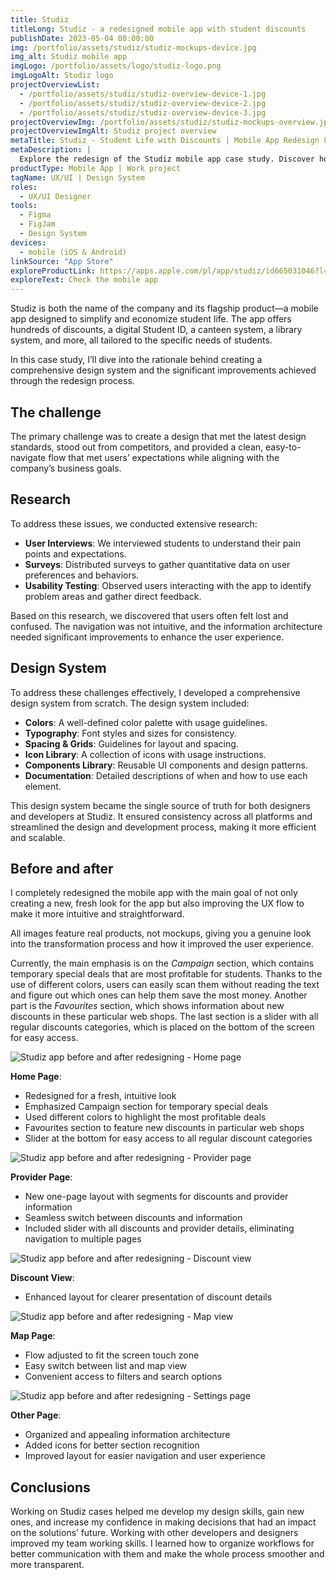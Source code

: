 ```yaml
---
title: Studiz
titleLong: Studiz - a redesigned mobile app with student discounts
publishDate: 2023-05-04 00:00:00
img: /portfolio/assets/studiz/studiz-mockups-device.jpg
img_alt: Studiz mobile app
imgLogo: /portfolio/assets/logo/studiz-logo.png
imgLogoAlt: Studiz logo
projectOverviewList:
  - /portfolio/assets/studiz/studiz-overview-device-1.jpg
  - /portfolio/assets/studiz/studiz-overview-device-2.jpg
  - /portfolio/assets/studiz/studiz-overview-device-3.jpg
projectOverviewImg: /portfolio/assets/studiz/studiz-mockups-overview.jpg
projectOverviewImgAlt: Studiz project overview
metaTitle: Studiz - Student Life with Discounts | Mobile App Redesign Case Study
metaDescription: |
  Explore the redesign of the Studiz mobile app case study. Discover how I enhanced the user experience, created a design system, and improved the flow for students. Gain insights into the development process and design decisions for a smarter and more rewarding student experience.
productType: Mobile App | Work project
tagName: UX/UI | Design System
roles:
  - UX/UI Designer
tools:
  - Figma
  - FigJam
  - Design System
devices:
  - mobile (iOS & Android)
linkSource: "App Store"
exploreProductLink: https://apps.apple.com/pl/app/studiz/id665031046?l=pl
exploreText: Check the mobile app
---
```


Studiz is both the name of the company and its flagship product—a mobile app designed to simplify and economize student life. The app offers hundreds of discounts, a digital Student ID, a canteen system, a library system, and more, all tailored to the specific needs of students.

In this case study, I’ll dive into the rationale behind creating a comprehensive design system and the significant improvements achieved through the redesign process.

## The challenge

The primary challenge was to create a design that met the latest design standards, stood out from competitors, and provided a clean, easy-to-navigate flow that met users’ expectations while aligning with the company’s business goals.

## Research

To address these issues, we conducted extensive research:

- **User Interviews**: We interviewed students to understand their pain points and expectations.
- **Surveys**: Distributed surveys to gather quantitative data on user preferences and behaviors.
- **Usability Testing**: Observed users interacting with the app to identify problem areas and gather direct feedback.

Based on this research, we discovered that users often felt lost and confused. The navigation was not intuitive, and the information architecture needed significant improvements to enhance the user experience.

## Design System

To address these challenges effectively, I developed a comprehensive design system from scratch. The design system included:

- **Colors**: A well-defined color palette with usage guidelines.
- **Typography**: Font styles and sizes for consistency.
- **Spacing & Grids**: Guidelines for layout and spacing.
- **Icon Library**: A collection of icons with usage instructions.
- **Components Library**: Reusable UI components and design patterns.
- **Documentation**: Detailed descriptions of when and how to use each element.

This design system became the single source of truth for both designers and developers at Studiz. It ensured consistency across all platforms and streamlined the design and development process, making it more efficient and scalable.

## Before and after

I completely redesigned the mobile app with the main goal of not only creating a new, fresh look for the app but also improving the UX flow to make it more intuitive and straightforward.

<div class="py-2 px-4 mt-4 rounded-md bg-blue-100">
  <p>All images feature real products, not mockups, giving you a genuine look into the transformation process and how it improved the user experience.</p>
</div>

Currently, the main emphasis is on the *Campaign* section, which contains temporary special deals that are most profitable for students. Thanks to the use of different colors, users can easily scan them without reading the text and figure out which ones can help them save the most money. Another part is the *Favourites* section, which shows information about new discounts in these particular web shops. The last section is a slider with all regular discounts categories, which is placed on the bottom of the screen for easy access.

![Studiz app before and after redesigning - Home page](/portfolio/assets/studiz/studiz-discount-page.jpg)

**Home Page**:
- Redesigned for a fresh, intuitive look
- Emphasized Campaign section for temporary special deals
- Used different colors to highlight the most profitable deals
- Favourites section to feature new discounts in particular web shops
- Slider at the bottom for easy access to all regular discount categories

![Studiz app before and after redesigning - Provider page](/portfolio/assets/studiz/studiz-provider.jpg)
               
**Provider Page**:

- New one-page layout with segments for discounts and provider information
- Seamless switch between discounts and information
- Included slider with all discounts and provider details, eliminating navigation to multiple pages


![Studiz app before and after redesigning - Discount view](/portfolio/assets/studiz/studiz-discounts.jpg)

**Discount View**:
  - Enhanced layout for clearer presentation of discount details

![Studiz app before and after redesigning - Map view](/portfolio/assets/studiz/studiz-map.jpg)

**Map Page**:
  - Flow adjusted to fit the screen touch zone
  - Easy switch between list and map view
  - Convenient access to filters and search options

![Studiz app before and after redesigning - Settings page](/portfolio/assets/studiz/studiz-settings.jpg)

**Other Page**:
  - Organized and appealing information architecture
  - Added icons for better section recognition
  - Improved layout for easier navigation and user experience

## Conclusions

Working on Studiz cases helped me develop my design skills, gain new ones, and increase my confidence in making decisions that had an impact on the solutions’ future. Working with other developers and designers improved my team working skills. I learned how to organize workflows for better communication with them and make the whole process smoother and more transparent.
